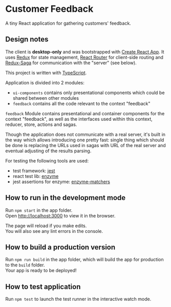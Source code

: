 # Customer Feedback

A tiny React application for gathering customers' feedback.

## Design notes

The client is **desktop-only** and was bootstrapped with [Create React App](https://github.com/facebook/create-react-app). It uses [Redux](https://redux.js.org/) for state management, [React Router](https://reacttraining.com/react-router/) for client-side routing and [Redux-Saga](https://redux-saga.js.org/) for communication with the "server" (see below).

This project is written with [TypeScript](https://www.typescriptlang.org).

Application is divided into 2 modules:
- `ui-components` contains only presentational components which could be shared between other modules
- `feedback` contains all the code relevant to the context "feedback"

`feedback` Module contains presentational and container components for the context "feedback", as well as the interfaces used within this context, reducer, store, actions and sagas.

Though the application does not communicate with a real server, it's built in the way which allows introducing one pretty fast: single thing which should be done is replacing the URLs used in sagas with URL of the real server and eventual adjusting of the results parsing.

For testing the following tools are used:
- test framework: [jest](https://jestjs.io)
- react test lib: [enzyme](https://airbnb.io/enzyme/)
- jest assertions for enzyme: [enzyme-matchers](https://github.com/FormidableLabs/enzyme-matchers)

## How to run in the development mode

Run `npm start` in the app folder.<br>
Open [http://localhost:3000](http://localhost:3000) to view it in the browser.

The page will reload if you make edits.<br>
You will also see any lint errors in the console.

## How to build a production version

Run `npm run build` in the app folder, which will build the app for production to the `build` folder.<br>
Your app is ready to be deployed!

## How to test application

Run `npm test` to launch the test runner in the interactive watch mode.<br>
